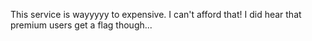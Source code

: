 This service is wayyyyy to expensive. I can't afford that! I did hear that premium users get a flag though...
